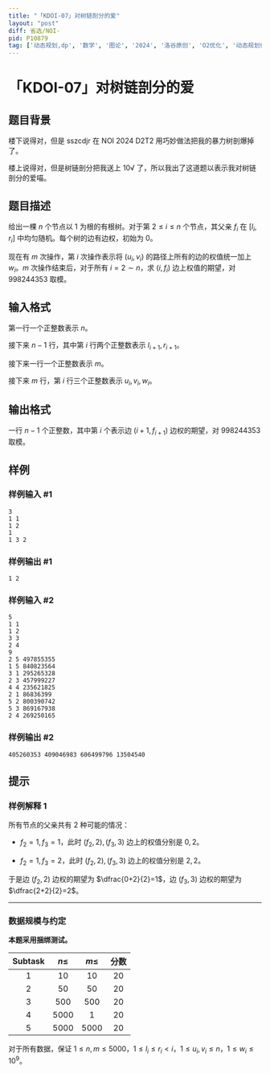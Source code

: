 ```yaml
---
title: "「KDOI-07」对树链剖分的爱"
layout: "post"
diff: 省选/NOI-
pid: P10879
tag: ['动态规划,dp', '数学', '图论', '2024', '洛谷原创', 'O2优化', '动态规划优化', '组合数学', '容斥', '期望']
---
```

# 「KDOI-07」对树链剖分的爱
## 题目背景

楼下说得对，但是 sszcdjr 在 NOI 2024 D2T2 用巧妙做法把我的暴力树剖爆掉了。

楼上说得对，但是树链剖分把我送上 10√ 了，所以我出了这道题以表示我对树链剖分的爱喵。
## 题目描述

给出一棵 $n$ 个节点以 $1$ 为根的有根树。对于第 $2\leq i\leq n$ 个节点，其父亲 $f_i$ 在 $[l_i,r_i]$ 中均匀随机。每个树的边有边权，初始为 $0$。

现在有 $m$ 次操作，第 $i$ 次操作表示将 $(u_i,v_i)$ 的路径上所有的边的权值统一加上 $w_i$。$m$ 次操作结束后，对于所有 $i=2\sim n$，求 $(i,f_i)$ 边上权值的期望，对 $998244353$ 取模。
## 输入格式

第一行一个正整数表示 $n$。

接下来 $n-1$ 行，其中第 $i$ 行两个正整数表示 $l_{i+1},r_{i+1}$。

接下来一行一个正整数表示 $m$。

接下来 $m$ 行，第 $i$ 行三个正整数表示 $u_i,v_i,w_i$。
## 输出格式

一行 $n-1$ 个正整数，其中第 $i$ 个表示边 $(i+1,f_{i+1})$ 边权的期望，对 $998244353$ 取模。
## 样例

### 样例输入 #1
```
3
1 1
1 2
1
1 3 2
```
### 样例输出 #1
```
1 2
```
### 样例输入 #2
```
5
1 1
1 2
3 3
2 4
9
2 5 497855355
1 5 840823564
3 1 295265328
2 3 457999227
4 4 235621825
2 1 86836399
5 2 800390742
5 3 869167938
2 4 269250165
```
### 样例输出 #2
```
405260353 409046983 606499796 13504540
```
## 提示

### 样例解释 1

所有节点的父亲共有 $2$ 种可能的情况：

- $f_2=1,f_3=1$，此时 $(f_2,2),(f_3,3)$ 边上的权值分别是 $0,2$。

- $f_2=1,f_3=2$，此时 $(f_2,2),(f_3,3)$ 边上的权值分别是 $2,2$。

于是边 $(f_2,2)$ 边权的期望为 $\dfrac{0+2}{2}=1$，边 $(f_3,3)$ 边权的期望为 $\dfrac{2+2}{2}=2$。


---
### 数据规模与约定
**本题采用捆绑测试。**

| $\text{Subtask}$ | $n\leq$ | $m\leq$ | 分数 |
| :-----------: | :-----------: |  :-----------: | :-----------: |
| $1$ | $10$ | $10$ | $20$ |
| $2$ | $50$ | $50$ | $20$ |
| $3$ | $500$ | $500$ | $20$ |
| $4$ | $5000$ | $1$ | $20$ |
| $5$ | $5000$ | $5000$ | $20$|


对于所有数据，保证 $1\leq n,m\leq5000$，$1\leq l_i\leq r_i<i$，$1\leq u_i,v_i\leq n$，$1\leq w_i\leq 10^9$。
